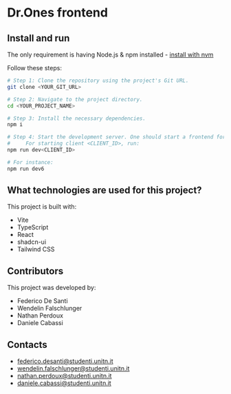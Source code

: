 # Dr.Ones frontend

## Install and run

The only requirement is having Node.js & npm installed - [install with nvm](https://github.com/nvm-sh/nvm#installing-and-updating)

Follow these steps:

```sh
# Step 1: Clone the repository using the project's Git URL.
git clone <YOUR_GIT_URL>

# Step 2: Navigate to the project directory.
cd <YOUR_PROJECT_NAME>

# Step 3: Install the necessary dependencies.
npm i

# Step 4: Start the development server. One should start a frontend for each client.
# 	  For starting client <CLIENT_ID>, run:
npm run dev<CLIENT_ID>

# For instance:
npm run dev6
```

## What technologies are used for this project?

This project is built with:

- Vite
- TypeScript
- React
- shadcn-ui
- Tailwind CSS

## Contributors
This project was developed by:

- Federico De Santi
- Wendelin Falschlunger
- Nathan Perdoux
- Daniele Cabassi

## Contacts

- federico.desanti@studenti.unitn.it
- wendelin.falschlunger@studenti.unitn.it
- nathan.perdoux@studenti.unitn.it
- daniele.cabassi@studenti.unitn.it

